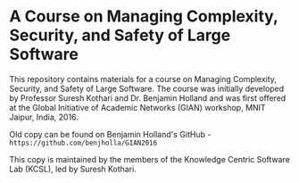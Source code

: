 # A Course on Managing Complexity, Security, and Safety of Large Software

This repository contains materials for a course on Managing Complexity, Security, and Safety of Large Software. The course was initially developed by Professor Suresh Kothari and Dr. Benjamin Holland and was first offered at the Global Initiative of Academic Networks (GIAN) workshop, MNIT Jaipur, India, 2016.

Old copy can be found on Benjamin Holland's GitHub - `https://github.com/benjholla/GIAN2016`

This copy is maintained by the members of the Knowledge Centric Software Lab (KCSL), led by Suresh Kothari.
